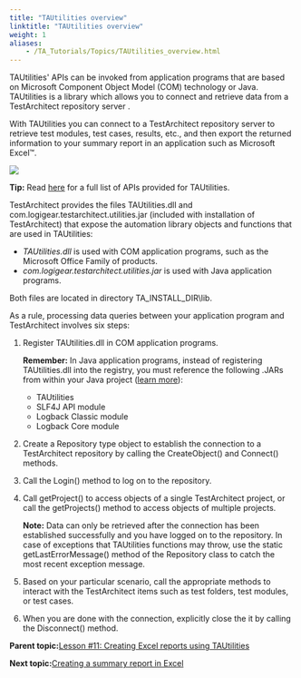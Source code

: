 ```yaml
--- 
title: "TAUtilities overview"
linktitle: "TAUtilities overview"
weight: 1
aliases: 
    - /TA_Tutorials/Topics/TAUtilities_overview.html
---
```


TAUtilities' APIs can be invoked from application programs that are based on Microsoft Component Object Model \(COM\) technology or Java. TAUtilities is a library which allows you to connect and retrieve data from a TestArchitect repository server .

With TAUtilities you can connect to a TestArchitect repository server to retrieve test modules, test cases, results, etc., and then export the returned information to your summary report in an application such as Microsoft Excel™.

![](/images//Images/TAUtilities_overview.png)

**Tip:** Read [here](http://testarchitect.logigear.com/onlinehelp/TAUtilities/index.html) for a full list of APIs provided for TAUtilities.

TestArchitect provides the files TAUtilities.dll and com.logigear.testarchitect.utilities.jar \(included with installation of TestArchitect\) that expose the automation library objects and functions that are used in TAUtilities:

-   *TAUtilities.dll* is used with COM application programs, such as the Microsoft Office Family of products.
-   *com.logigear.testarchitect.utilities.jar* is used with Java application programs.

Both files are located in directory TA\_INSTALL\_DIR\\lib.

As a rule, processing data queries between your application program and TestArchitect involves six steps:

1.  Register TAUtilities.dll in COM application programs.

    **Remember:** In Java application programs, instead of registering TAUtilities.dll into the registry, you must reference the following .JARs from within your Java project \([learn more](TAUtilities_register_library.html)\):

    -   TAUtilities
    -   SLF4J API module
    -   Logback Classic module
    -   Logback Core module
2.  Create a Repository type object to establish the connection to a TestArchitect repository by calling the CreateObject\(\) and Connect\(\) methods.
3.  Call the Login\(\) method to log on to the repository.
4.  Call getProject\(\) to access objects of a single TestArchitect project, or call the getProjects\(\) method to access objects of multiple projects.

    **Note:** Data can only be retrieved after the connection has been established successfully and you have logged on to the repository. In case of exceptions that TAUtilities functions may throw, use the static getLastErrorMessage\(\) method of the Repository class to catch the most recent exception message.

5.  Based on your particular scenario, call the appropriate methods to interact with the TestArchitect items such as test folders, test modules, or test cases.
6.  When you are done with the connection, explicitly close the it by calling the Disconnect\(\) method.

**Parent topic:**[Lesson \#11: Creating Excel reports using TAUtilities](/TA_Tutorials/Topics/TAUtilities.html)

**Next topic:**[Creating a summary report in Excel](/TA_Tutorials/Topics/TAUtilities_scenario.html)


